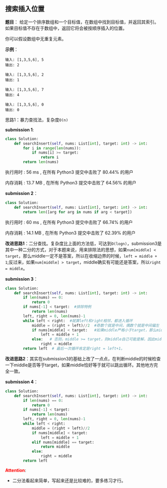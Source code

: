 ## 搜索插入位置
**题目**：
给定一个排序数组和一个目标值，在数组中找到目标值，并返回其索引。如果目标值不存在于数组中，返回它将会被按顺序插入的位置。

你可以假设数组中无重复元素。

**示例**：
```
输入: [1,3,5,6], 5
输出: 2
```
```
输入: [1,3,5,6], 2
输出: 1
```
```
输入: [1,3,5,6], 7
输出: 4
```
```
输入: [1,3,5,6], 0
输出: 0
```

思路1：暴力查找法，复杂度```O(n)```

**submission 1**:
```python
class Solution:
    def searchInsert(self, nums: List[int], target: int) -> int:
        for i in range(len(nums)):
            if nums[i] >= target:
                return i
        return len(nums)
```
执行用时 :
56 ms
, 在所有 Python3 提交中击败了
80.44%
的用户

内存消耗 :
13.7 MB
, 在所有 Python3 提交中击败了
64.56%
的用户

**submission 2**：
```python
class Solution:
    def searchInsert(self, nums: List[int], target: int) -> int:
        return len([arg for arg in nums if arg < target])
```
执行用时 :
60 ms
, 在所有 Python3 提交中击败了
66.74%
的用户

内存消耗 :
14.1 MB
, 在所有 Python3 提交中击败了
62.39%
的用户


**改进思路1**：二分查找。复杂度比上面的方法低，可达到```O(logn)```，submission3是其中一种二分的方式，对于本题来说，用来排除法的思想，如果```num[middle] < target```，那么middle一定不是答案，所以在收缩边界的时候，```left = middle + 1```;反过来，如果```num[middle] > target```，middle确实有可能还是答案，所以```right = middle```。

**submission 3**：
```python
class Solution:
    def searchInsert(self, nums: List[int], target: int) -> int:
        if len(nums) == 0:
            return 0
        if nums[-1] < target:  #排除特例
            return len(nums)
        left, right = 0, len(nums)-1
        while left < right:  #就算left和right相邻，都进入循环
            middle = (right + left)//2  #奇数个就是中间，偶数个就是中间偏左
            if nums[middle] < target:   #如果middle严格小于target，那么middle及其之前必不是解，所以left = middle + 1
                left = middle + 1
            else:   # 否则，middle >= target，则middle自己可能是解，因此middle应包含入下一次搜索
                right = middle
        return left  # 最后一次循环肯定是right = left+1。
```


**改进思路2**：其实在submission3的基础上改了一点点，在判断middle的时候检查一下middle是否等于target，如果middle恰好等于就可以跳出循环。其他地方完全一致。

**submission 4**：
```python
class Solution:
    def searchInsert(self, nums: List[int], target: int) -> int:
        if len(nums) == 0:
            return 0
        if nums[-1] < target:
            return len(nums)
        left, right = 0, len(nums)-1
        while left < right:
            middle = (right + left)//2
            if nums[middle] < target:
                left = middle + 1
            elif nums[middle] == target:
                return middle
            else:
                right = middle
        return left
```


<font color="#FF0000">**Attention**</font>:

- 二分法看起来简单，写起来还是比较难的，要多练习才行。
